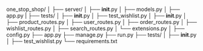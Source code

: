 one_stop_shop/
│
├── server/
│   ├── __init__.py
│   ├── models.py
│   ├── app.py
|   ├── tests/
│       ├── __init__.py
│       ├── test_wishlist.py
│   ├── __init__.py
│   ├── product_routes.py
│   ├── user_routes.py
│   ├── order_routes.py
│   ├── wishlist_routes.py
│   ├── search_routes.py
│   └── extensions.py
│
├── config.py
├── app.py
├── manage.py
├── run.py
├── tests/
│   ├── __init__.py
│   ├── test_wishlist.py
└── requirements.txt